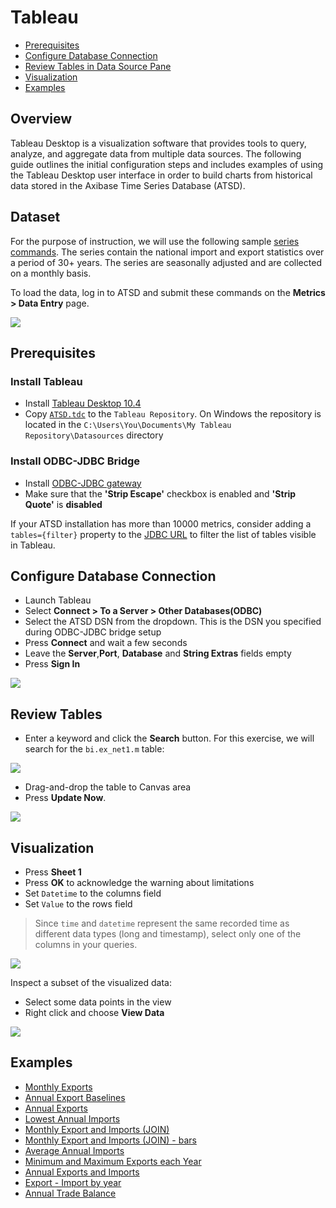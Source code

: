 # Tableau

* [Prerequisites](#prerequisites)
* [Configure Database Connection](#configure-database-connection)
* [Review Tables in Data Source Pane](#review-tables-in-data-source-pane)
* [Visualization](#visualization)
* [Examples](#examples)

## Overview

Tableau Desktop is a visualization software that provides tools to query, analyze, and aggregate data from multiple data sources.  The following guide outlines the initial configuration steps and includes examples of using the Tableau Desktop user interface in order to build charts from historical data stored in the Axibase Time Series Database (ATSD).

## Dataset

For the purpose of instruction, we will use the following sample [series commands](resources/commands.txt). The series contain the national import and export statistics over a period of 30+ years. The series are seasonally adjusted and are collected on a monthly basis.

To load the data, log in to ATSD and submit these commands on the **Metrics > Data Entry** page.

![](./images/metrics_entry.png)

## Prerequisites

### Install Tableau

* Install [Tableau Desktop 10.4](https://www.tableau.com/support/releases)
* Copy [`ATSD.tdc`](resources/ATSD.tdc) to the `Tableau Repository`. On Windows the repository is located in the `C:\Users\You\Documents\My Tableau Repository\Datasources` directory

### Install ODBC-JDBC Bridge

* Install [ODBC-JDBC gateway](../odbc/README.md)
* Make sure that the **'Strip Escape'** checkbox is enabled and **'Strip Quote'** is **disabled**

If your ATSD installation has more than 10000 metrics, consider adding a `tables={filter}` property to the [JDBC URL](https://github.com/axibase/atsd-jdbc#jdbc-connection-properties-supported-by-driver) to filter the list of tables visible in Tableau.

## Configure Database Connection

* Launch Tableau
* Select **Connect > To a Server > Other Databases(ODBC)**
* Select the ATSD DSN from the dropdown. This is the DSN you specified during ODBC-JDBC bridge setup
* Press **Connect** and wait a few seconds
* Leave the **Server**,**Port**, **Database** and **String Extras** fields empty
* Press **Sign In**

![](./images/configure_connection.png)

## Review Tables

* Enter a keyword and click the **Search** button. For this exercise, we will search for the `bi.ex_net1.m` table:

![](./images/search.png)

* Drag-and-drop the table to Canvas area
* Press **Update Now**.

![](./images/update_now1.png)

## Visualization

* Press **Sheet 1**
* Press **OK** to acknowledge the warning about limitations
* Set `Datetime` to the columns field
* Set `Value` to the rows field

> Since `time` and `datetime` represent the same recorded time as different data types (long and timestamp), select only one of the columns in your queries.

![](./images/sum_year.png)

Inspect a subset of the visualized data:

* Select some data points in the view
* Right click and choose **View Data**

![](./images/summary1.png)

## Examples

* [Monthly Exports](examples/detailed_values_by_date_no_aggregation_for_one_metric.md)
* [Annual Export Baselines](examples/month_and_year_aggregation.md)
* [Annual Exports](examples/sum_by_year_for_one_metric.md)
* [Lowest Annual Imports](examples/value_aggregation.md)
* [Monthly Export and Imports (JOIN)](examples/detailed_values_by_date_no_aggregation_for_two_metric.md)
* [Monthly Export and Imports (JOIN) - bars](examples/comparison_of_two_metrics_at_one_bar_graph.md)
* [Average Annual Imports](examples/average_by_year_for_one_metric.md)
* [Minimum and Maximum Exports each Year](examples/min_and_max_by_year_for_one_metric.md)
* [Annual Exports and Imports](examples/sum_by_year_for_two_metrics.md)
* [Export - Import by year](examples/export-import_by_year.md)
* [Annual Trade Balance](examples/sum-export-sum-import-by-year.md)
